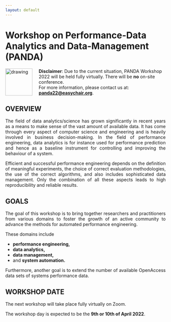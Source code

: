 ```yaml
---
layout: default
---
```

<h1><b>Workshop on Performance-Data Analytics and Data-Management</b> (PANDA) </h1>
<img src="https://cdn.pixabay.com/photo/2017/03/08/14/20/flat-2126885_1280.png" alt="drawing" width="85" ALIGN="left" style="margin-right: 20px; margin-bottom: 20px"/> 

<b>Disclaimer</b>: Due to the current situation, PANDA Workshop 2022 will be held fully virtually. There will be <b>no</b> on-site conference. <br style="line-height:10px">
For more information, please contact us at: <b href="panda22@easychair.org">panda22@easychair.org</b>.

<h2><b>OVERVIEW</b></h2>
<p style="text-align: justify;">The field of data analytics/science has grown significantly in recent years as a means to make sense of the vast amount of available data. It has come through every aspect of computer science and engineering and is heavily involved in business decision-making. In the field of performance engineering, data analytics is for instance used for performance prediction and hence as a baseline instrument for controlling and improving the behaviour of a system.</p> 
<p style="text-align: justify;">Efficient and successful performance engineering depends on the definition of meaningful experiments, the choice of correct evaluation methodologies, the use of the correct algorithms, and also includes sophisticated data management. Only the combination of all these aspects leads to high reproducibility and reliable results.</p>

<h2><b>GOALS</b></h2>

<p style="text-align: justify;">The goal of this workshop is to bring together researchers and practitioners from various domains to foster the growth of an active community to advance the methods for automated performance engineering. </p>
    
<p >These domains include 
<ul>
<li><b>performance engineering,</b></li>
<li><b>data analytics,</b></li>
<li><b>data management,</b></li>
<li>and <b>system automation.</b></li>

</ul>
</p>
    
<p style="text-align: justify;">Furthermore, another goal is to extend the number of available OpenAccess data sets of systems performance data.</p>

<h2><b>WORKSHOP DATE</b></h2>

The next workshop will take place fully virtually on Zoom. 
<p>The workshop day is expected to be the <b>9th or 10th of April 2022</b>.</p>
